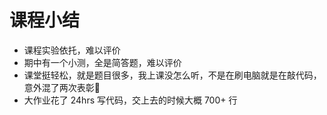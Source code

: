 # 课程小结

- 课程实验依托，难以评价
- 期中有一个小测，全是简答题，难以评价
- 课堂挺轻松，就是题目很多，我上课没怎么听，不是在刷电脑就是在敲代码，意外混了两次表彰🤔
- 大作业花了 24hrs 写代码，交上去的时候大概 700+ 行
